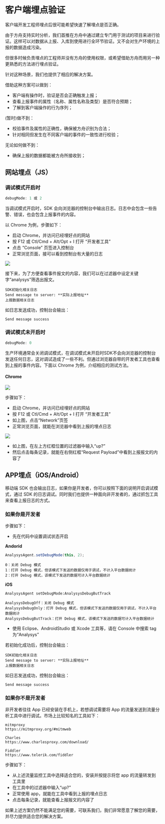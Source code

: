 # 客户端埋点验证

客户端开发工程师埋点后很可能希望快速了解埋点是否正确。

由于方舟支持实时分析，我们首推在方舟中通过建立专门用于测试的项目来进行验证。这样可以对数据从上报、入库到使用进行全环节验证。又不会对生产环境的上报的数据造成污染。

但很多时候负责埋点的工程师并没有方舟的使用权限，或希望借助方舟而用另一种更熟悉的方法进行埋点验证。

针对这种场景，我们也提供了相应的解决方案。

借助这种方案可以做到：

- 客户端有操作时，验证是否会正确触发上报；
- 查看上报事件的属性（名称、属性名称及类型）是否符合预期；
- 了解到客户端操作的行为序列；

(暂时)做不到：

- 校验事件及属性的正确性，确保被方舟识别为合法；
- 针对相同但发生在不同客户端的事件的一致性进行校验；

无论如何做不到：

- 确保上报的数据都能被方舟所接收到；

## 网站埋点（JS）

### 调试模式开启时

```js
debugMode: 1 或 2 
```

当调试模式开启时，SDK 会向浏览器的控制台中输出日志。日志中会包含一些告警、错误，也会包含上报事件的内容。

以 Chrome 为例，步骤如下：
- 启动 Chrome，并访问已经埋好点的网站
- 按 F12 或 Ctl/Cmd + Alt/Opt + I 打开 “开发者工具”
- 点击 “Console” 页签进入控制台
- 正常浏览页面，接可以看到控制台有大量的日志

![ ](https://imguserradar.analysys.cn/fangzhou/img/2019/02/201902271209482455.png)

接下来，为了方便查看事件报文的内容，我们可以在过滤器中设定关键字“analysys”筛选出报文。

```
SDK初始化相关日志
Send message to server: **实际上报地址**
上报数据相关日志
```

如日志发送成功，控制台会输出：

```
Send message success
```

### 调试模式未开启时

```js
debugMode: 0
```

生产环境通常会关闭调试模式，在调试模式未开启时SDK不会向浏览器的控制台发送任何日志，这对调试造成了一些不利。但通过浏览器自带的开发者工具也查看到上报的事件内容。下面以 Chrome 为例，介绍相应的测试方法。

#### Chrome

![ ](https://imguserradar.analysys.cn/fangzhou/img/2019/02/201902262137150450.png)

步骤如下：
- 启动 Chrome，并访问已经埋好点的网站
- 按 F12 或 Ctl/Cmd + Alt/Opt + I 打开 “开发者工具”
- 如上图，点击“Network”页签
- 正常浏览页面，就能在浏览器中看到上报的埋点日志

![ ](https://imguserradar.analysys.cn/fangzhou/img/2019/02/201902262143438120.png)

- 如上图，在左上方红框位置的过滤器中输入“up?”
- 然后点击每条记录，就能在右侧红框“Request Payload”中看到上报报文的内容了

## APP埋点（iOS/Android）

移动端 SDK 也会输出日志，如果你是开发者，你可以按照下面的说明开启调试模式，通过 SDK 的日志调试。同时我们也提供一种面向非开发者的，通过抓包工具来查看上报日志的方式。

### 如果你是开发者

步骤如下：
- 先在代码中设置调试状态开启

**Andorid**

```java
AnalysysAgent.setDebugMode(this, 2);
```
```
0：关闭 Debug 模式
1：打开 Debug 模式，但该模式下发送的数据仅用于调试，不计入平台数据统计
2：打开 Debug 模式，该模式下发送的数据可计入平台数据统计
```

**iOS**

```
AnalysysAgent setDebugMode:AnalysysDebugButTrack
```
```
AnalysysDebugOff：关闭 Debug 模式
AnalysysDebugOnly：打开 Debug 模式，但该模式下发送的数据仅用于调试，不计入平台数据统计
AnalysysDebugButTrack：打开 Debug 模式，该模式下发送的数据可计入平台数据统计
```

- 使用 Eclipse、AndroidStudio 或 Xcode 工具等，请在 Console 中搜索 tag 为“Analysys”

若初始化成功后，控制台会输出：

```
SDK初始化相关日志
Send message to server: **实际上报地址**
上报数据相关日志
```

如日志发送成功，控制台会输出：

```
Send message success
```

### 如果你不是开发者

非开发者往往 App 已经安装在手机上，若想调试需要将 App 的流量发送到流量分析工具中进行调试。市场上比较知名的工具如下：

```
mitmproxy
https://mitmproxy.org/#mitmweb

Charles
https://www.charlesproxy.com/download/ 

Fiddler
https://www.telerik.com/fiddler 
```

步骤如下：

- 从上述流量监控工具中选择适合您的，安装并按提示将您 app 的流量转发到工具里
- 在工具中的过滤器中输入“up?”
- 正常使用 app，就能在工具中看到上报的埋点日志
- 点击每条记录，就能查看上报报文的内容了

如果上述方案仍然不能满足您的需要，可联系我们，我们非常愿意了解您的需要，并尽力提供适合您的解决方案。